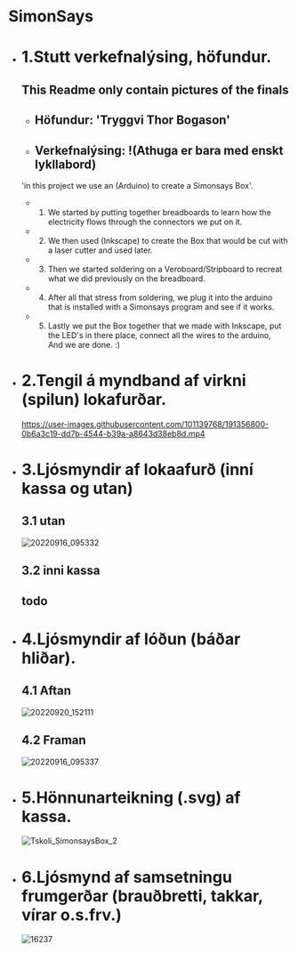 # SimonSays 


* # 1.Stutt verkefnalýsing, höfundur.
    ## This Readme only contain pictures of the finals
    * ## Höfundur: 'Tryggvi Thor Bogason'
    * ## Verkefnalýsing: !(Athuga er bara med enskt lykllabord) <br />
    'in this project we use an (Arduino) to create a Simonsays Box'. <br />
    * 1. We started by putting together breadboards to learn how the electricity flows through the connectors we put on it. <br />
    * 2. We then used (Inkscape) to create the Box that would be cut with a laser cutter and used later. <br />
    * 3. Then we started soldering on a Veroboard/Stripboard to recreat what we did previously on the breadboard.
    * 4. After all that stress from soldering, we plug it into the arduino that is installed with a Simonsays program and see if it works.
    * 5. Lastly we put the Box together that we made with Inkscape, put the LED's in there place, connect all the wires to the arduino,<br /> And we are done. :)


* # 2.Tengil á myndband af virkni (spilun) lokafurðar.
    https://user-images.githubusercontent.com/101139768/191356800-0b6a3c19-dd7b-4544-b39a-a8643d38eb8d.mp4


* # 3.Ljósmyndir af lokaafurð (inní kassa og utan)
    ## 3.1 utan
    ![20220916_095332](https://user-images.githubusercontent.com/101139768/191360378-ca5f772a-7972-46d4-8848-8002a8f6da2c.jpg)


  ## 3.2 inni kassa
    ## todo
    
    
* # 4.Ljósmyndir af lóðun (báðar hliðar).
    ## 4.1 Aftan
    ![20220920_152111](https://user-images.githubusercontent.com/101139768/191346575-e562de0b-300c-4c85-8bfd-73dda71d6351.jpg)

    ## 4.2 Framan
    ![20220916_095337](https://user-images.githubusercontent.com/101139768/191360537-7e5c1a43-a892-4ec3-8ae7-753b1b627348.jpg)


* # 5.Hönnunarteikning (.svg) af kassa.
    ![Tskoli_SimonsaysBox_2](https://user-images.githubusercontent.com/101139768/191357239-29c44d16-78d0-4fac-987b-0760673a4688.svg)


* # 6.Ljósmynd af samsetningu frumgerðar (brauðbretti, takkar, vírar o.s.frv.)
    ![16237](https://user-images.githubusercontent.com/101139768/191344203-6ad729d7-2ea3-471b-8652-6d0fc72a89d1.jpg)



